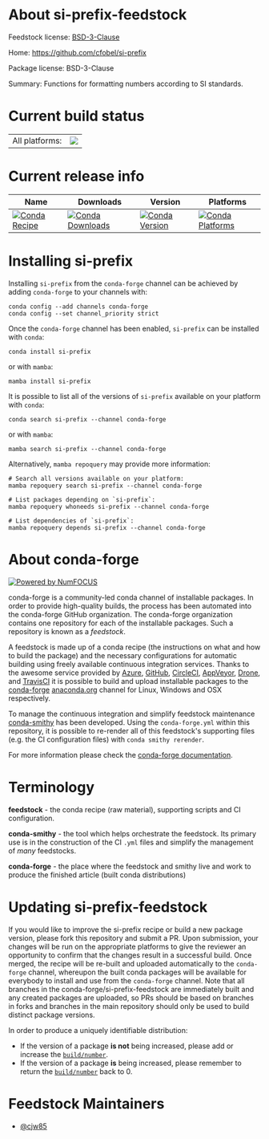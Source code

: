 About si-prefix-feedstock
=========================

Feedstock license: [BSD-3-Clause](https://github.com/conda-forge/si-prefix-feedstock/blob/main/LICENSE.txt)

Home: https://github.com/cfobel/si-prefix

Package license: BSD-3-Clause

Summary: Functions for formatting numbers according to SI standards.

Current build status
====================


<table><tr><td>All platforms:</td>
    <td>
      <a href="https://dev.azure.com/conda-forge/feedstock-builds/_build/latest?definitionId=11959&branchName=main">
        <img src="https://dev.azure.com/conda-forge/feedstock-builds/_apis/build/status/si-prefix-feedstock?branchName=main">
      </a>
    </td>
  </tr>
</table>

Current release info
====================

| Name | Downloads | Version | Platforms |
| --- | --- | --- | --- |
| [![Conda Recipe](https://img.shields.io/badge/recipe-si--prefix-green.svg)](https://anaconda.org/conda-forge/si-prefix) | [![Conda Downloads](https://img.shields.io/conda/dn/conda-forge/si-prefix.svg)](https://anaconda.org/conda-forge/si-prefix) | [![Conda Version](https://img.shields.io/conda/vn/conda-forge/si-prefix.svg)](https://anaconda.org/conda-forge/si-prefix) | [![Conda Platforms](https://img.shields.io/conda/pn/conda-forge/si-prefix.svg)](https://anaconda.org/conda-forge/si-prefix) |

Installing si-prefix
====================

Installing `si-prefix` from the `conda-forge` channel can be achieved by adding `conda-forge` to your channels with:

```
conda config --add channels conda-forge
conda config --set channel_priority strict
```

Once the `conda-forge` channel has been enabled, `si-prefix` can be installed with `conda`:

```
conda install si-prefix
```

or with `mamba`:

```
mamba install si-prefix
```

It is possible to list all of the versions of `si-prefix` available on your platform with `conda`:

```
conda search si-prefix --channel conda-forge
```

or with `mamba`:

```
mamba search si-prefix --channel conda-forge
```

Alternatively, `mamba repoquery` may provide more information:

```
# Search all versions available on your platform:
mamba repoquery search si-prefix --channel conda-forge

# List packages depending on `si-prefix`:
mamba repoquery whoneeds si-prefix --channel conda-forge

# List dependencies of `si-prefix`:
mamba repoquery depends si-prefix --channel conda-forge
```


About conda-forge
=================

[![Powered by
NumFOCUS](https://img.shields.io/badge/powered%20by-NumFOCUS-orange.svg?style=flat&colorA=E1523D&colorB=007D8A)](https://numfocus.org)

conda-forge is a community-led conda channel of installable packages.
In order to provide high-quality builds, the process has been automated into the
conda-forge GitHub organization. The conda-forge organization contains one repository
for each of the installable packages. Such a repository is known as a *feedstock*.

A feedstock is made up of a conda recipe (the instructions on what and how to build
the package) and the necessary configurations for automatic building using freely
available continuous integration services. Thanks to the awesome service provided by
[Azure](https://azure.microsoft.com/en-us/services/devops/), [GitHub](https://github.com/),
[CircleCI](https://circleci.com/), [AppVeyor](https://www.appveyor.com/),
[Drone](https://cloud.drone.io/welcome), and [TravisCI](https://travis-ci.com/)
it is possible to build and upload installable packages to the
[conda-forge](https://anaconda.org/conda-forge) [anaconda.org](https://anaconda.org/)
channel for Linux, Windows and OSX respectively.

To manage the continuous integration and simplify feedstock maintenance
[conda-smithy](https://github.com/conda-forge/conda-smithy) has been developed.
Using the ``conda-forge.yml`` within this repository, it is possible to re-render all of
this feedstock's supporting files (e.g. the CI configuration files) with ``conda smithy rerender``.

For more information please check the [conda-forge documentation](https://conda-forge.org/docs/).

Terminology
===========

**feedstock** - the conda recipe (raw material), supporting scripts and CI configuration.

**conda-smithy** - the tool which helps orchestrate the feedstock.
                   Its primary use is in the construction of the CI ``.yml`` files
                   and simplify the management of *many* feedstocks.

**conda-forge** - the place where the feedstock and smithy live and work to
                  produce the finished article (built conda distributions)


Updating si-prefix-feedstock
============================

If you would like to improve the si-prefix recipe or build a new
package version, please fork this repository and submit a PR. Upon submission,
your changes will be run on the appropriate platforms to give the reviewer an
opportunity to confirm that the changes result in a successful build. Once
merged, the recipe will be re-built and uploaded automatically to the
`conda-forge` channel, whereupon the built conda packages will be available for
everybody to install and use from the `conda-forge` channel.
Note that all branches in the conda-forge/si-prefix-feedstock are
immediately built and any created packages are uploaded, so PRs should be based
on branches in forks and branches in the main repository should only be used to
build distinct package versions.

In order to produce a uniquely identifiable distribution:
 * If the version of a package **is not** being increased, please add or increase
   the [``build/number``](https://docs.conda.io/projects/conda-build/en/latest/resources/define-metadata.html#build-number-and-string).
 * If the version of a package **is** being increased, please remember to return
   the [``build/number``](https://docs.conda.io/projects/conda-build/en/latest/resources/define-metadata.html#build-number-and-string)
   back to 0.

Feedstock Maintainers
=====================

* [@cjw85](https://github.com/cjw85/)

